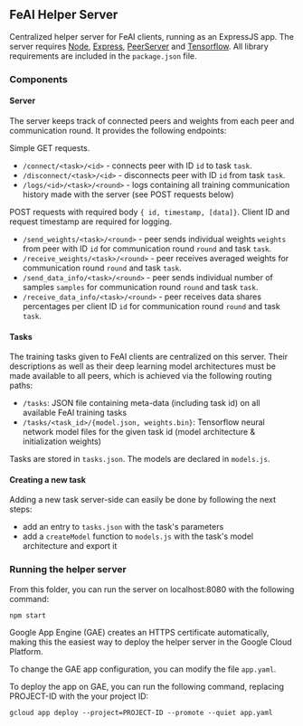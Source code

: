 ## FeAI Helper Server

Centralized helper server for FeAI clients, running as an ExpressJS app. The server requires [Node](https://nodejs.org/en/), [Express](https://expressjs.com/), [PeerServer](https://github.com/peers/peerjs-server) and [Tensorflow](https://www.tensorflow.org/js). All library requirements are included in the `package.json` file.

### Components

#### Server

The server keeps track of connected peers and weights from each peer and communication round. It provides the following endpoints:

Simple GET requests.
- `/connect/<task>/<id>` - connects peer with ID `id` to task `task`.
- `/disconnect/<task>/<id>` - disconnects peer with ID `id` from task `task`.
- `/logs/<id>/<task>/<round>` - logs containing all training communication history made with the server (see POST requests below)

POST requests with required body `{ id, timestamp, [data]}`. Client ID and request timestamp are required for logging.
- `/send_weights/<task>/<round>` - peer sends individual weights `weights` from peer with ID `id` for communication round `round` and task `task`.
- `/receive_weights/<task>/<round>` - peer receives averaged weights for communication round `round` and task `task`.
- `/send_data_info/<task>/<round>` - peer sends individual number of samples `samples` for communication round `round` and task `task`.
- `/receive_data_info/<task>/<round>` - peer receives data shares percentages per client ID `id` for communication round `round` and task `task`.



#### Tasks

The training tasks given to FeAI clients are centralized on this server. Their descriptions as well as their deep learning model architectures must be made available to all peers, which is achieved via the following routing paths:

- `/tasks`: JSON file containing meta-data (including task id) on all available FeAI training tasks
- `/tasks/<task_id>/{model.json, weights.bin}`: Tensorflow neural network model files for the given task id (model architecture & initialization weights)

Tasks are stored in `tasks.json`. The models are declared in `models.js`.

#### Creating a new task

Adding a new task server-side can easily be done by following the next steps:

- add an entry to `tasks.json` with the task's parameters
- add a `createModel` function to `models.js` with the task's model architecture and export it

### Running the helper server

From this folder, you can run the server on localhost:8080 with the following command:

```
npm start
```

Google App Engine (GAE) creates an HTTPS certificate automatically, making this the easiest way to deploy the helper server in the Google Cloud Platform.

To change the GAE app configuration, you can modify the file `app.yaml`.

To deploy the app on GAE, you can run the following command, replacing PROJECT-ID with the your project ID:

```
gcloud app deploy --project=PROJECT-ID --promote --quiet app.yaml
```

